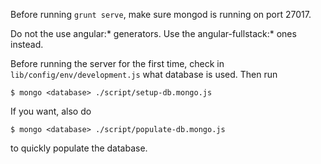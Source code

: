 Before running `grunt serve`, make sure mongod is running on port 27017.

Do not the use angular:\* generators. Use the angular-fullstack:\* ones
instead.

Before running the server for the first time, check in
`lib/config/env/development.js` what database is used. Then run

    $ mongo <database> ./script/setup-db.mongo.js

If you want, also do

    $ mongo <database> ./script/populate-db.mongo.js

to quickly populate the database.

